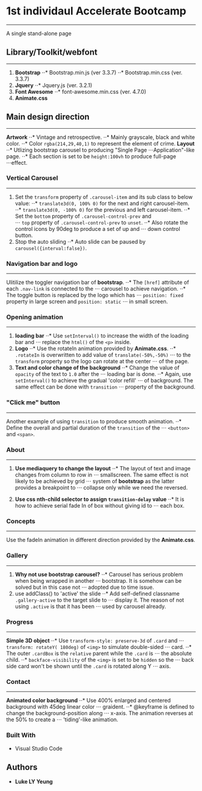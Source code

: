 # 1st individaul Accelerate Bootcamp
---
A single stand-alone page

## Library/Toolkit/webfont
---
1. **Bootstrap**
⋅⋅* Bootstrap.min.js (ver 3.3.7)
⋅⋅* Bootstrap.min.css (ver. 3.3.7)
2. **Jquery**
⋅⋅* Jquery.js (ver. 3.2.1)
3. **Font Awesome**
⋅⋅* font-awesome.min.css (ver. 4.7.0)
4. **Animate.css**

## Main design direction
---
**Artwork**
⋅⋅* Vintage and retrospective.
⋅⋅* Mainly grayscale, black and white color.
⋅⋅* Color `rgba(214,29,40,1)` to represent the element of crime.
**Layout**
⋅⋅* Utlizing bootstrap carousel to producing "Single Page 
⋅⋅⋅Application"-like page.
⋅⋅* Each section is set to be `height:100vh` to produce full-page ⋅⋅⋅effect.

### Vertical Carousel
---
1. Set the `transform` property of `.carousel-item` and its sub class to below value:
⋅⋅* `translate3d(0, 100% 0)` for the next and right carousel-item.
⋅⋅* `translate3d(0, -100% 0)` for the previous and left carousel-item.
⋅⋅* Set the `bottom` property of `.carousel-control-prev` and  
⋅⋅⋅ `top` property of `.carousel-control-prev` to `unset`.
⋅⋅* Also rotate the control icons by 90deg to produce a set of up and ⋅⋅⋅ down control button.
2. Stop the auto sliding 
⋅⋅* Auto slide can be paused by `carousel({interval:false})`.

### Navigation bar and logo
---
Ulitilize the toggler navigation bar of **bootstrap**.
⋅⋅* The `[href]` attribute of each `.nav-link` is connected to the 
⋅⋅⋅ carousel to achieve navigation.
⋅⋅* The toggle button is replaced by the logo which has 
⋅⋅⋅ `position: fixed` property in large screen and `position: static` ⋅⋅⋅ in small screen.


### Opening animation 
---
1. **loading bar**
⋅⋅* Use `setInterval()` to increase the width of the loading bar and 
⋅⋅⋅ replace the `html()` of the `<p>` inside. 
2. **Logo**
⋅⋅* Use the rotateIn animation provided by **Animate.css**.
⋅⋅* `.rotateIn` is overwritten to add value of `translate(-50%,-50%)` ⋅⋅⋅ to the `transform` property so the logo can rotate at the center ⋅⋅⋅ of the page.
3. **Text and color change of the background**
⋅⋅* Change the value of `opacity` of the text to `1.0` after the 
⋅⋅⋅ loading bar is done.
⋅⋅* Again, use `setInterval()` to achieve the gradual 'color refill' ⋅⋅⋅ of background. The same effect can be done with `transition` 
⋅⋅⋅ property of the background.

### "Click me" button
---
Another example of using `transition` to produce smooth animation.
⋅⋅* Define the overall and partial duration of the `transition` of the ⋅⋅⋅ `<button>` and `<span>`.

### About
---
1. **Use mediaquery to change the layout**
⋅⋅* The layout of text and image changes from column to row in 
⋅⋅⋅ smallscreen. The same effect is not likely to be achieved by grid ⋅⋅⋅ system of **bootstrap** as the latter provides a breakpoint to 
⋅⋅⋅ collapse only while we need the reversed.

2. **Use css nth-child selector to assign `transition-delay` value**
⋅⋅* It is how to achieve serial fade In of box without giving id to 
⋅⋅⋅ each box.

### Concepts
---
Use the fadeIn animation in different direction provided by the **Animate.css**.

### Gallery
---
1. **Why not use bootstrap carousel?**
⋅⋅* Carousel has serious problem when being wrapped in another 
⋅⋅⋅ bootstrap. It is somehow can be solved but in this case not
⋅⋅⋅ adopted due to time issue.
2. use addClass() to 'active' the slide
⋅⋅* Add self-defined classname `.gallery-active` to the target slide to ⋅⋅⋅ display it. The reason of not using `.active` is that it has been ⋅⋅⋅ used by carousel already.


### Progress
---
**Simple 3D object**
⋅⋅* Use `transform-style: preserve-3d` of `.card` and 
⋅⋅⋅ `transform: rotateY( 180deg)` of `<img>` to simulate double-sided ⋅⋅⋅ card.
⋅⋅* The outer `.cardBox` is the `relative` parent while the `.card` is ⋅⋅⋅ the absolute child. 
⋅⋅* `backface-visibility` of the `<img>` is set to be `hidden` so the ⋅⋅⋅ back side card won't be shown until the `.card` is rotated along Y ⋅⋅⋅ axis.

### Contact
---
**Animated color background**
⋅⋅* Use 400% enlarged and centered background with 45deg linear color ⋅⋅⋅ graident.
⋅⋅* @keyframe is defined to change the background-position along 
⋅⋅⋅ x-axis. The animation reverses at the 50% to create a 
⋅⋅⋅ 'tiding'-like animation.

### Built With

* Visual Studio Code

## Authors

* **Luke LY Yeung**